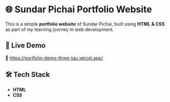 # 🌐 Sundar Pichai Portfolio Website  

This is a simple **portfolio website** of Sundar Pichai, built using **HTML & CSS** as part of my learning journey in web development.  

## 🚀 Live Demo  
🔗 https://portfolio-demo-three-tau.vercel.app/  

## 🛠️ Tech Stack  
- **HTML** 
- **CSS**   
